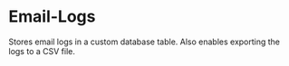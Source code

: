 # Email-Logs
Stores email logs in a custom database table. Also enables exporting the logs to a CSV file.
